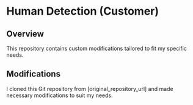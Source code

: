 # Human Detection (Customer)

## Overview
This repository contains custom modifications tailored to fit my specific needs.

## Modifications
I cloned this Git repository from [original_repository_url] and made necessary modifications to suit my needs.